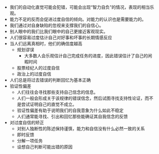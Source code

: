 - 我们的自动化直觉可能会犯错，可能会出现“智力自负”的情况，表现的相当乐观。
- 能力不足的反而会促进过度自信的倾向。对能力的认识也是需要能力的。
- 我们通过对自身缺陷的忽视来支撑我们的自信心。
- 别人眼中的我们比我们眼中的自己更接近客观现实。
- 人们很容易过度估计自己对好事和坏事的长期情感反应
- 当人们远离真相时，他们的确信度越高
	- 规划谬误
		- 大多数人会乐观估计自己完成任务的进度，因此错误估计了自己的闲暇时间
	- 股票经纪人的过度自信
	- 政治上的过度自信
- 人们总是将过去错误的判断回忆为基本正确
- 验证性偏差
	- 人们往往会寻找那些支持自己信念的信息。
	- 人们一般会形成关于该规律的错误信念，然后试图寻找支持性论证，而不是尝试证明自己的直觉不成立。
	- 验证性偏差有助于说明我们的自我意象为什么如此不稳定
	- 人们通常能寻找、引出和回忆那些能确证其自我信念的反馈
- 对过度自信的矫正
	- 对别人独断性的陈述保持谨慎，能力和自信没有什么必然一致的关系
	- 即时反馈
	- 分解一项任务
	- 设想自己判断可能出错的原因